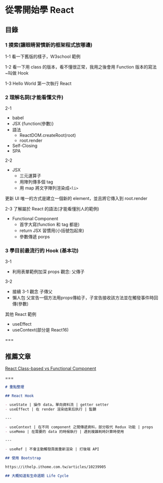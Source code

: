# 從零開始學 React

## 目錄

### 1 摸索(讓眼睛習慣新的框架程式放哪邊)

1-1 看一下舊版的樣子，W3school 範例

1-2 看一下用 class 的版本，看不懂很正常，我用之後會用 Function 版本的寫法~叫做 Hook

1-3 Hello World 第一次執行 React

### 2 理解名詞(才能看懂文件)

2-1

- babel
- JSX {function(參數)}
- 語法
  - ReactDOM.createRoot(root)
  - root.render
- Self-Closing
- SPA

2-2

- JSX
  - 三元運算子
  - 用陣列傳多個 tag
  - 用 map 將文字陣列渲染成`<li>`

更新 UI 唯一的方式是建立一個新的 element，並且將它傳入到 root.render

2-3 了解屬於 React 的語法(才能看懂別人的範例)

- Functional Component
  - 首字大寫(function 和 tag 都是)
  - return JSX 習慣用(小括號包起來)
  - 參數傳遞 porps

### 3 學目前最流行的 Hook (基本功)

3-1

- 利用表單範例加深 props 觀念: 父傳子

3-2

- 接續 3-1 觀念 子傳父
- 懶人包 父宣告一個方法用props傳給子，子宣告接收該方法並在觸發事件時回傳(參數)

其他 React 範例

- useEffect
- useContext(部分是 React16)

===

## 推薦文章

[React Class-based vs Functional Component](https://linyencheng.github.io/2020/02/02/react-component-class-based-vs-functional/)

===

```md
# 重點整理

## React Hook

- useState | 操作 data，單向資料流 | getter setter
- useEffect | 在 render 渲染结束后执行 | 監聽

---

- useContext | 在不同 component 之間傳遞資料，部分取代 Redux 功能 | props
- useMemo | 在需要的 data 的時候執行 | 遇到複雜耗時計算時使用

---

- useRef | 不會主動觸發頁面重新渲染 | 打後端 API

## 使用 Bootstrap

https://ithelp.ithome.com.tw/articles/10239905

## 大概知道有生命週期 Life Cycle
```
